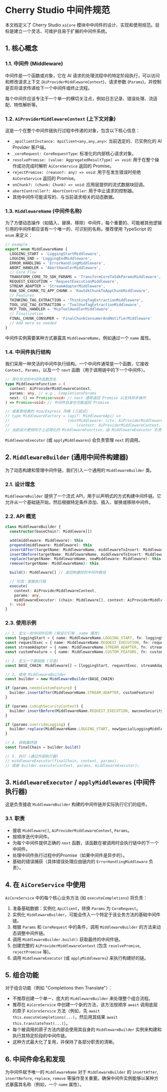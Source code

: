 # Cherry Studio 中间件规范

本文档定义了 Cherry Studio `aiCore` 模块中中间件的设计、实现和使用规范。目标是建立一个灵活、可维护且易于扩展的中间件系统。

## 1. 核心概念

### 1.1. 中间件 (Middleware)

中间件是一个函数或对象，它在 AI 请求的处理流程中的特定阶段执行，可以访问和修改请求上下文 (`AiProviderMiddlewareContext`)、请求参数 (`Params`)，并控制是否将请求传递给下一个中间件或终止流程。

每个中间件应该专注于一个单一的横切关注点，例如日志记录、错误处理、流适配、特性解析等。

### 1.2. `AiProviderMiddlewareContext` (上下文对象)

这是一个在整个中间件链执行过程中传递的对象，包含以下核心信息：

- `_apiClientInstance: ApiClient<any,any,any>`: 当前选定的、已实例化的 AI Provider 客户端。
- `_coreRequest: CoreRequestType`: 标准化的内部核心请求对象。
- `resolvePromise: (value: AggregatedResultType) => void`: 用于在整个操作成功完成时解析 `AiCoreService` 返回的 Promise。
- `rejectPromise: (reason?: any) => void`: 用于在发生错误时拒绝 `AiCoreService` 返回的 Promise。
- `onChunk?: (chunk: Chunk) => void`: 应用层提供的流式数据块回调。
- `abortController?: AbortController`: 用于中止请求的控制器。
- 其他中间件可能读写的、与当前请求相关的动态数据。

### 1.3. `MiddlewareName` (中间件名称)

为了方便动态操作（如插入、替换、移除）中间件，每个重要的、可能被其他逻辑引用的中间件都应该有一个唯一的、可识别的名称。推荐使用 TypeScript 的 `enum` 来定义：

```typescript
// example
export enum MiddlewareName {
  LOGGING_START = 'LoggingStartMiddleware',
  LOGGING_END = 'LoggingEndMiddleware',
  ERROR_HANDLING = 'ErrorHandlingMiddleware',
  ABORT_HANDLER = 'AbortHandlerMiddleware',
  // Core Flow
  TRANSFORM_CORE_TO_SDK_PARAMS = 'TransformCoreToSdkParamsMiddleware',
  REQUEST_EXECUTION = 'RequestExecutionMiddleware',
  STREAM_ADAPTER = 'StreamAdapterMiddleware',
  RAW_SDK_CHUNK_TO_APP_CHUNK = 'RawSdkChunkToAppChunkMiddleware',
  // Features
  THINKING_TAG_EXTRACTION = 'ThinkingTagExtractionMiddleware',
  TOOL_USE_TAG_EXTRACTION = 'ToolUseTagExtractionMiddleware',
  MCP_TOOL_HANDLER = 'McpToolHandlerMiddleware',
  // Finalization
  FINAL_CHUNK_CONSUMER = 'FinalChunkConsumerAndNotifierMiddleware'
  // Add more as needed
}
```

中间件实例需要某种方式暴露其 `MiddlewareName`，例如通过一个 `name` 属性。

### 1.4. 中间件执行结构

我们采用一种灵活的中间件执行结构。一个中间件通常是一个函数，它接收 `Context`、`Params`，以及一个 `next` 函数（用于调用链中的下一个中间件）。

```typescript
// 简化形式的中间件函数签名
type MiddlewareFunction = (
  context: AiProviderMiddlewareContext,
  params: any, // e.g., CompletionsParams
  next: () => Promise<void> // next 通常返回 Promise 以支持异步操作
) => Promise<void> // 中间件自身也可能返回 Promise

// 或者更经典的 Koa/Express 风格 (三段式)
// type MiddlewareFactory = (api?: MiddlewareApi) =>
//                          (nextMiddleware: (ctx: AiProviderMiddlewareContext, params: any) => Promise<void>) =>
//                              (context: AiProviderMiddlewareContext, params: any) => Promise<void>;
// 当前设计更倾向于上述简化的 MiddlewareFunction，由 MiddlewareExecutor 负责 next 的编排。
```

`MiddlewareExecutor` (或 `applyMiddlewares`) 会负责管理 `next` 的调用。

## 2. `MiddlewareBuilder` (通用中间件构建器)

为了动态构建和管理中间件链，我们引入一个通用的 `MiddlewareBuilder` 类。

### 2.1. 设计理念

`MiddlewareBuilder` 提供了一个流式 API，用于以声明式的方式构建中间件链。它允许从一个基础链开始，然后根据特定条件添加、插入、替换或移除中间件。

### 2.2. API 概览

```typescript
class MiddlewareBuilder {
  constructor(baseChain?: Middleware[])

  add(middleware: Middleware): this
  prepend(middleware: Middleware): this
  insertAfter(targetName: MiddlewareName, middlewareToInsert: Middleware): this
  insertBefore(targetName: MiddlewareName, middlewareToInsert: Middleware): this
  replace(targetName: MiddlewareName, newMiddleware: Middleware): this
  remove(targetName: MiddlewareName): this

  build(): Middleware[] // 返回构建好的中间件数组

  // 可选：直接执行链
  execute(
    context: AiProviderMiddlewareContext,
    params: any,
    middlewareExecutor: (chain: Middleware[], context: AiProviderMiddlewareContext, params: any) => void
  ): void
}
```

### 2.3. 使用示例

```typescript
// 1. 定义一些中间件实例 (假设它们有 .name 属性)
const loggingStart = { name: MiddlewareName.LOGGING_START, fn: loggingStartFn }
const requestExec = { name: MiddlewareName.REQUEST_EXECUTION, fn: requestExecFn }
const streamAdapter = { name: MiddlewareName.STREAM_ADAPTER, fn: streamAdapterFn }
const customFeature = { name: MiddlewareName.CUSTOM_FEATURE, fn: customFeatureFn } // 假设自定义

// 2. 定义一个基础链 (可选)
const BASE_CHAIN: Middleware[] = [loggingStart, requestExec, streamAdapter]

// 3. 使用 MiddlewareBuilder
const builder = new MiddlewareBuilder(BASE_CHAIN)

if (params.needsCustomFeature) {
  builder.insertAfter(MiddlewareName.STREAM_ADAPTER, customFeature)
}

if (params.isHighSecurityContext) {
  builder.insertBefore(MiddlewareName.REQUEST_EXECUTION, высокоSecurityCheckMiddleware)
}

if (params.overrideLogging) {
  builder.replace(MiddlewareName.LOGGING_START, newSpecialLoggingMiddleware)
}

// 4. 获取最终链
const finalChain = builder.build()

// 5. 执行 (通过外部执行器)
// middlewareExecutor(finalChain, context, params);
// 或者 builder.execute(context, params, middlewareExecutor);
```

## 3. `MiddlewareExecutor` / `applyMiddlewares` (中间件执行器)

这是负责接收 `MiddlewareBuilder` 构建的中间件链并实际执行它们的组件。

### 3.1. 职责

- 接收 `Middleware[]`, `AiProviderMiddlewareContext`, `Params`。
- 按顺序迭代中间件。
- 为每个中间件提供正确的 `next` 函数，该函数在被调用时会执行链中的下一个中间件。
- 处理中间件执行过程中的Promise（如果中间件是异步的）。
- 基础的错误捕获（具体错误处理应由链内的 `ErrorHandlingMiddleware` 负责）。

## 4. 在 `AiCoreService` 中使用

`AiCoreService` 中的每个核心业务方法 (如 `executeCompletions`) 将负责：

1.  准备基础数据：实例化 `ApiClient`，转换 `Params` 为 `CoreRequest`。
2.  实例化 `MiddlewareBuilder`，可能会传入一个特定于该业务方法的基础中间件链。
3.  根据 `Params` 和 `CoreRequest` 中的条件，调用 `MiddlewareBuilder` 的方法来动态调整中间件链。
4.  调用 `MiddlewareBuilder.build()` 获取最终的中间件链。
5.  创建完整的 `AiProviderMiddlewareContext` (包含 `resolvePromise`, `rejectPromise` 等)。
6.  调用 `MiddlewareExecutor` (或 `applyMiddlewares`) 来执行构建好的链。

## 5. 组合功能

对于组合功能（例如 "Completions then Translate"）：

- 不推荐创建一个单一、庞大的 `MiddlewareBuilder` 来处理整个组合流程。
- 推荐在 `AiCoreService` 中创建一个新的方法，该方法按顺序 `await` 调用底层的原子 `AiCoreService` 方法（例如，先 `await this.executeCompletions(...)`，然后用其结果 `await this.translateText(...)`）。
- 每个被调用的原子方法内部会使用其自身的 `MiddlewareBuilder` 实例来构建和执行其特定阶段的中间件链。
- 这种方式最大化了复用，并保持了各部分职责的清晰。

## 6. 中间件命名和发现

为中间件赋予唯一的 `MiddlewareName` 对于 `MiddlewareBuilder` 的 `insertAfter`, `insertBefore`, `replace`, `remove` 等操作至关重要。确保中间件实例能够以某种方式暴露其名称（例如，一个 `name` 属性）。
